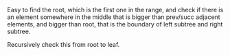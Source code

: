 
Easy to find the root, which is the first one in the range, and check if there is an element somewhere in the middle that is bigger than prev/succ adjacent elements,  and bigger than root, that is the boundary of left subtree and right subtree.   

Recursively check this from root to leaf.  

 
